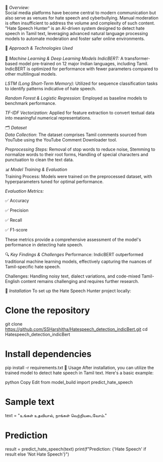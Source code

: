 

📌 *Overview:* <br>
Social media platforms have become central to modern communication but also serve as venues for hate speech and cyberbullying. Manual moderation is often insufficient to address the volume and complexity of such content. "Hate Speech Hunter" is an AI-driven system designed to detect hate speech in Tamil text, leveraging advanced natural language processing models to automate moderation and foster safer online environments.

🚀 *Approach & Technologies Used* <br><br>
🧠 *Machine Learning & Deep Learning Models*
*IndicBERT:* A transformer-based model pre-trained on 12 major Indian languages, including Tamil. IndicBERT is optimized for performance with fewer parameters compared to other multilingual models.

*LSTM (Long Short-Term Memory):* Utilized for sequence classification tasks to identify patterns indicative of hate speech.

*Random Forest & Logistic Regression:* Employed as baseline models to benchmark performance.

*TF-IDF Vectorization:* Applied for feature extraction to convert textual data into meaningful numerical representations.

🗂 *Dataset* <br>
*Data Collection*: The dataset comprises Tamil comments sourced from YouTube using the YouTube Comment Downloader tool.

*Preprocessing Steps:* Removal of stop words to reduce noise, Stemming to normalize words to their root forms, Handling of special characters and punctuation to clean the text data.

*📊 Model Training & Evaluation* <br>
Training Process: Models were trained on the preprocessed dataset, with hyperparameters tuned for optimal performance.

*Evaluation Metrics:* <br>

✅ Accuracy

✅ Precision

✅ Recall

✅ F1-score

These metrics provide a comprehensive assessment of the model's performance in detecting hate speech.

🔍 *Key Findings & Challenges*
Performance: IndicBERT outperformed traditional machine learning models, effectively capturing the nuances of Tamil-specific hate speech.

Challenges: Handling noisy text, dialect variations, and code-mixed Tamil-English content remains challenging and requires further research.

🔧 *Installation*
To set up the Hate Speech Hunter project locally:

# Clone the repository
git clone https://github.com/SSHarshitha/Hatespeech_detection_indicBert.git
cd Hatespeech_detection_indicBert

# Install dependencies
pip install -r requirements.txt
🚀 Usage
After installation, you can utilize the trained model to detect hate speech in Tamil text. Here's a basic example:

python
Copy
Edit
from model_build import predict_hate_speech

# Sample text
text = "உங்கள் உதவியால், நாங்கள் வெற்றியடைவோம்."

# Prediction
result = predict_hate_speech(text)
print(f"Prediction: {'Hate Speech' if result else 'Not Hate Speech'}")
